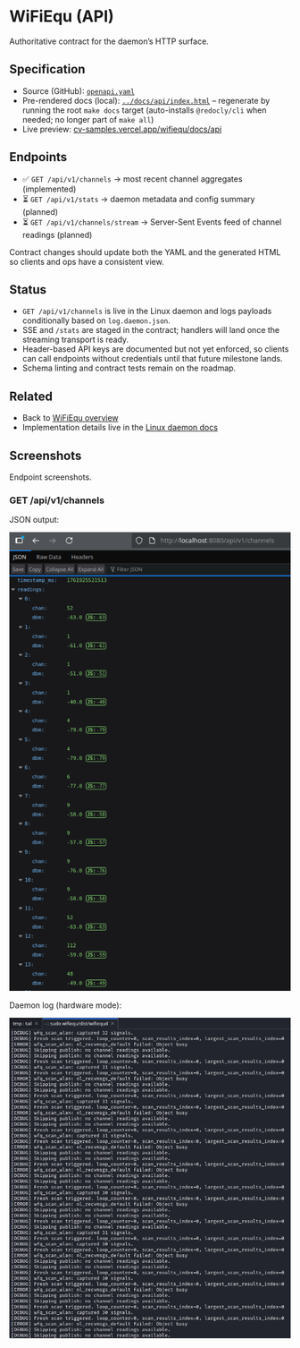 # WiFiEqu (API)

Authoritative contract for the daemon’s HTTP surface.

## Specification
- Source (GitHub): [`openapi.yaml`](openapi.yaml)
- Pre-rendered docs (local): [`../docs/api/index.html`](../docs/api/index.html) – regenerate by running the root `make docs` target (auto-installs `@redocly/cli` when needed; no longer part of `make all`)
- Live preview: [cv-samples.vercel.app/wifiequ/docs/api](https://cv-samples.vercel.app/wifiequ/docs/api)

## Endpoints
- ✅ `GET /api/v1/channels` → most recent channel aggregates (implemented)
- ⏳ `GET /api/v1/stats` → daemon metadata and config summary (planned)
- ⏳ `GET /api/v1/channels/stream` → Server-Sent Events feed of channel readings (planned)

Contract changes should update both the YAML and the generated HTML so clients and ops have a consistent view.

## Status
- `GET /api/v1/channels` is live in the Linux daemon and logs payloads conditionally based on `log.daemon.json`.
- SSE and `/stats` are staged in the contract; handlers will land once the streaming transport is ready.
- Header-based API keys are documented but not yet enforced, so clients can call endpoints without credentials until that future milestone lands.
- Schema linting and contract tests remain on the roadmap.

## Related
- Back to [WiFiEqu overview](../README.md)
- Implementation details live in the [Linux daemon docs](../linux/README.md)

## Screenshots

Endpoint screenshots.

### GET /api/v1/channels

JSON output:

![JSON output from /api/v1/channels](img/endpoint_get_channels.png)

Daemon log (hardware mode):

![Daemon log (hardware mode) for /api/v1/channels](img/endpoint_get_channels--daemon_log.png)
